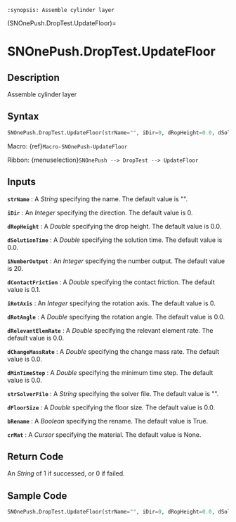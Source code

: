 ```{module} SNOnePush.DropTest.UpdateFloor()
:synopsis: Assemble cylinder layer
```

(SNOnePush.DropTest.UpdateFloor)=

# SNOnePush.DropTest.UpdateFloor

## Description

Assemble cylinder layer

## Syntax

```python
SNOnePush.DropTest.UpdateFloor(strName="", iDir=0, dRopHeight=0.0, dSolutionTime=0.0, iNumberOutput=20, dContactFriction=0.1, iRotAxis=0, dRotAngle=0.0, dRelevantElemRate=0.0, dChangeMassRate=0.0, dMinTimeStep=0.0, strSolverFile="", dFloorSize=0.0, bRename=True, crMat=None)
```

Macro: {ref}`Macro-SNOnePush-UpdateFloor`

Ribbon: {menuselection}`SNOnePush --> DropTest --> UpdateFloor`

## Inputs

**`strName`**
: A _String_ specifying the name. The default value is "".

**`iDir`**
: An _Integer_ specifying the direction. The default value is 0.

**`dRopHeight`**
: A _Double_ specifying the drop height. The default value is 0.0.

**`dSolutionTime`**
: A _Double_ specifying the solution time. The default value is 0.0.

**`iNumberOutput`**
: An _Integer_ specifying the number output. The default value is 20.

**`dContactFriction`**
: A _Double_ specifying the contact friction. The default value is 0.1.

**`iRotAxis`**
: An _Integer_ specifying the rotation axis. The default value is 0.

**`dRotAngle`**
: A _Double_ specifying the rotation angle. The default value is 0.0.

**`dRelevantElemRate`**
: A _Double_ specifying the relevant element rate. The default value is 0.0.

**`dChangeMassRate`**
: A _Double_ specifying the change mass rate. The default value is 0.0.

**`dMinTimeStep`**
: A _Double_ specifying the minimum time step. The default value is 0.0.

**`strSolverFile`**
: A _String_ specifying the solver file. The default value is "".

**`dFloorSize`**
: A _Double_ specifying the floor size. The default value is 0.0.

**`bRename`**
: A _Boolean_ specifying the rename. The default value is True.

**`crMat`**
: A _Cursor_ specifying the material. The default value is None.

## Return Code

An _String_ of 1 if successed, or 0 if failed.

## Sample Code

```python
SNOnePush.DropTest.UpdateFloor(strName="", iDir=0, dRopHeight=0.0, dSolutionTime=0.0, iNumberOutput=20, dContactFriction=0.1, iRotAxis=0, dRotAngle=0.0, dRelevantElemRate=0.0, dChangeMassRate=0.0, dMinTimeStep=0.0, strSolverFile="", dFloorSize=0.0, bRename=True, crMat=None)
```
